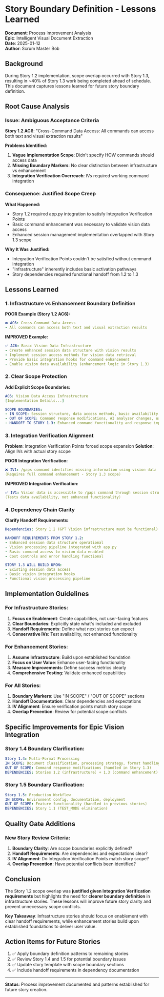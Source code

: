 # Story Boundary Definition - Lessons Learned

**Document**: Process Improvement Analysis  
**Epic**: Intelligent Visual Document Extraction  
**Date**: 2025-01-12  
**Author**: Scrum Master Bob  

## Background

During Story 1.2 implementation, scope overlap occurred with Story 1.3, resulting in ~40% of Story 1.3 work being completed ahead of schedule. This document captures lessons learned for future story boundary definition.

## Root Cause Analysis

### Issue: Ambiguous Acceptance Criteria

**Story 1.2 AC6**: "Cross-Command Data Access: All commands can access both text and visual extraction results"

**Problems Identified:**
1. **Vague Implementation Scope**: Didn't specify HOW commands should access data
2. **Missing Boundary Markers**: No clear distinction between infrastructure vs enhancement
3. **Integration Verification Overreach**: IVs required working command integration

### Consequence: Justified Scope Creep

**What Happened:**
- Story 1.2 required app.py integration to satisfy Integration Verification Points
- Basic command enhancement was necessary to validate vision data access
- Enhanced session management implementation overlapped with Story 1.3 scope

**Why It Was Justified:**
- Integration Verification Points couldn't be satisfied without command integration
- "Infrastructure" inherently includes basic activation pathways
- Story dependencies required functional handoff from 1.2 to 1.3

## Lessons Learned

### 1. Infrastructure vs Enhancement Boundary Definition

**POOR Example (Story 1.2 AC6):**
```yaml
❌ AC6: Cross-Command Data Access
- All commands can access both text and visual extraction results
```

**IMPROVED Example:**
```yaml
✅ AC6: Basic Vision Data Infrastructure  
- Create enhanced session data structure with vision results
- Implement session access methods for vision data retrieval
- Provide basic integration hooks for command enhancement
- Enable vision data availability (enhancement logic in Story 1.3)
```

### 2. Clear Scope Protection

**Add Explicit Scope Boundaries:**
```yaml
AC6: Vision Data Access Infrastructure
[Implementation Details...]

SCOPE BOUNDARIES:
- IN SCOPE: Session structure, data access methods, basic availability
- OUT OF SCOPE: Command response modifications, AI analyzer changes, user-facing enhancements
- HANDOFF TO STORY 1.3: Enhanced command functionality and response improvements
```

### 3. Integration Verification Alignment

**Problem**: Integration Verification Points forced scope expansion
**Solution**: Align IVs with actual story scope

**POOR Integration Verification:**
```yaml
❌ IV1: /gaps command identifies missing information using vision data
(Requires full command enhancement - Story 1.3 scope)
```

**IMPROVED Integration Verification:**
```yaml
✅ IV1: Vision data is accessible to /gaps command through session structure
(Tests data availability, not enhanced functionality)
```

### 4. Dependency Chain Clarity

**Clarify Handoff Requirements:**
```yaml
Dependencies: Story 1.2 (GPT Vision infrastructure must be functional)

HANDOFF REQUIREMENTS FROM STORY 1.2:
- Enhanced session data structure operational
- Vision processing pipeline integrated with app.py
- Basic command access to vision data enabled
- Cost controls and error handling functional

STORY 1.3 WILL BUILD UPON:
- Existing session data access
- Basic vision integration hooks
- Functional vision processing pipeline
```

## Implementation Guidelines

### For Infrastructure Stories:
1. **Focus on Enablement**: Create capabilities, not user-facing features
2. **Clear Boundaries**: Explicitly state what's included and excluded
3. **Handoff Requirements**: Define what next stories can expect
4. **Conservative IVs**: Test availability, not enhanced functionality

### For Enhancement Stories:
1. **Assume Infrastructure**: Build upon established foundation
2. **Focus on User Value**: Enhance user-facing functionality
3. **Measure Improvements**: Define success metrics clearly
4. **Comprehensive Testing**: Validate enhanced capabilities

### For All Stories:
1. **Boundary Markers**: Use "IN SCOPE" / "OUT OF SCOPE" sections
2. **Handoff Documentation**: Clear dependencies and expectations
3. **IV Alignment**: Ensure verification points match story scope
4. **Overlap Prevention**: Review for potential scope conflicts

## Specific Improvements for Epic Vision Integration

### Story 1.4 Boundary Clarification:
```yaml
Story 1.4: Multi-Format Processing
IN SCOPE: Document classification, processing strategy, format handling
OUT OF SCOPE: Command response modifications (handled in Story 1.3)
DEPENDENCIES: Stories 1.2 (infrastructure) + 1.3 (command enhancement)
```

### Story 1.5 Boundary Clarification:
```yaml
Story 1.5: Production Workflow
IN SCOPE: Environment config, documentation, deployment
OUT OF SCOPE: Feature functionality (handled in previous stories)
DEPENDENCIES: Story 1.1 (TEST_MODE elimination)
```

## Quality Gate Additions

### New Story Review Criteria:
1. **Boundary Clarity**: Are scope boundaries explicitly defined?
2. **Handoff Requirements**: Are dependencies and expectations clear?
3. **IV Alignment**: Do Integration Verification Points match story scope?
4. **Overlap Prevention**: Have potential conflicts been identified?

## Conclusion

The Story 1.2 scope overlap was **justified given Integration Verification requirements** but highlights the need for **clearer boundary definition** in infrastructure stories. These lessons will improve future story clarity and prevent unnecessary scope conflicts.

**Key Takeaway**: Infrastructure stories should focus on enablement with clear handoff requirements, while enhancement stories build upon established foundations to deliver user value.

## Action Items for Future Stories

1. ✅ Apply boundary definition patterns to remaining stories
2. ✅ Review Story 1.4 and 1.5 for potential boundary issues  
3. ✅ Update story template with scope boundary sections
4. ✅ Include handoff requirements in dependency documentation

---

**Status**: Process improvement documented and patterns established for future story creation.